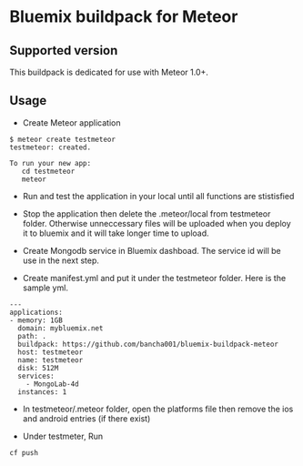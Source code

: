 # Bluemix buildpack for Meteor

## Supported version

This buildpack is dedicated for use with Meteor 1.0+.

## Usage

* Create Meteor application

```
$ meteor create testmeteor
testmeteor: created.

To run your new app:
   cd testmeteor
   meteor
```
* Run and test the application in your local until all functions are stistisfied

* Stop the application then delete the .meteor/local from testmeteor folder. Otherwise unneccessary files will be uploaded when you deploy it to bluemix and it will take longer time to upload.

* Create Mongodb service in Bluemix dashboad. The service id will be use in the next step. 

* Create manifest.yml and put it under the testmeteor folder.
Here is the sample yml.
```
---
applications:
- memory: 1GB
  domain: mybluemix.net
  path: .
  buildpack: https://github.com/bancha001/bluemix-buildpack-meteor
  host: testmeteor
  name: testmeteor
  disk: 512M
  services:
    - MongoLab-4d
  instances: 1
```

* In testmeteor/.meteor folder, open the platforms file then remove the ios and android entries (if there exist)

* Under testmeter, Run 
```
cf push

```
